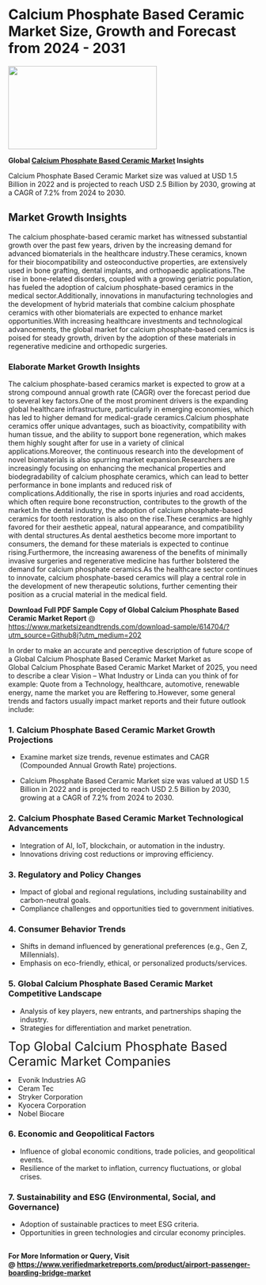 <H1>Calcium Phosphate Based Ceramic Market Size, Growth and Forecast from 2024 - 2031</H1><img class="aligncenter size-medium wp-image-584254" src="https://thirdeyenews.in/wp-content/uploads/2024/09/Global-Market-Research-300x168.jpeg" alt="" width="300" height="168" /><p><strong>Global&nbsp;<a href="https://www.marketsizeandtrends.com/download-sample/614704/?utm_source=Github8j?utm_medium=202">Calcium Phosphate Based Ceramic Market</a> Insights</strong></p><p>Calcium Phosphate Based Ceramic Market size was valued at USD 1.5 Billion in 2022 and is projected to reach USD 2.5 Billion by 2030, growing at a CAGR of 7.2% from 2024 to 2030.</p><p><h2>Market Growth Insights</h2> The calcium phosphate-based ceramic market has witnessed substantial growth over the past few years, driven by the increasing demand for advanced biomaterials in the healthcare industry.These ceramics, known for their biocompatibility and osteoconductive properties, are extensively used in bone grafting, dental implants, and orthopaedic applications.The rise in bone-related disorders, coupled with a growing geriatric population, has fueled the adoption of calcium phosphate-based ceramics in the medical sector.Additionally, innovations in manufacturing technologies and the development of hybrid materials that combine calcium phosphate ceramics with other biomaterials are expected to enhance market opportunities.With increasing healthcare investments and technological advancements, the global market for calcium phosphate-based ceramics is poised for steady growth, driven by the adoption of these materials in regenerative medicine and orthopedic surgeries. <h3>Elaborate Market Growth Insights</h3> The calcium phosphate-based ceramics market is expected to grow at a strong compound annual growth rate (CAGR) over the forecast period due to several key factors.One of the most prominent drivers is the expanding global healthcare infrastructure, particularly in emerging economies, which has led to higher demand for medical-grade ceramics.Calcium phosphate ceramics offer unique advantages, such as bioactivity, compatibility with human tissue, and the ability to support bone regeneration, which makes them highly sought after for use in a variety of clinical applications.Moreover, the continuous research into the development of novel biomaterials is also spurring market expansion.Researchers are increasingly focusing on enhancing the mechanical properties and biodegradability of calcium phosphate ceramics, which can lead to better performance in bone implants and reduced risk of complications.Additionally, the rise in sports injuries and road accidents, which often require bone reconstruction, contributes to the growth of the market.In the dental industry, the adoption of calcium phosphate-based ceramics for tooth restoration is also on the rise.These ceramics are highly favored for their aesthetic appeal, natural appearance, and compatibility with dental structures.As dental aesthetics become more important to consumers, the demand for these materials is expected to continue rising.Furthermore, the increasing awareness of the benefits of minimally invasive surgeries and regenerative medicine has further bolstered the demand for calcium phosphate ceramics.As the healthcare sector continues to innovate, calcium phosphate-based ceramics will play a central role in the development of new therapeutic solutions, further cementing their position as a crucial material in the medical field.</p><p><span class=""><strong>Download Full PDF Sample Copy of Global Calcium Phosphate Based Ceramic Market Report</strong> @ <a href="https://www.marketsizeandtrends.com/download-sample/614704/?utm_source=Github8j?utm_medium=202" target="_blank">https://www.marketsizeandtrends.com/download-sample/614704/?utm_source=Github8j?utm_medium=202</a></span></p><p>In order to make an accurate and perceptive description of future scope of a Global&nbsp;Calcium Phosphate Based Ceramic Market Market as Global&nbsp;Calcium Phosphate Based Ceramic Market Market of 2025, you need to describe a clear Vision &ndash; What Industry or Linda can you think of for example: Quote from a Technology, healthcare, automotive, renewable energy, name the market you are Reffering to.However, some general trends and factors usually impact market reports and their future outlook include:</p><h3>1.&nbsp;<strong>Calcium Phosphate Based Ceramic Market Growth Projections</strong></h3><ul><li>Examine market size trends, revenue estimates and CAGR (Compounded Annual Growth Rate) projections.</li><li><p>Calcium Phosphate Based Ceramic Market size was valued at USD 1.5 Billion in 2022 and is projected to reach USD 2.5 Billion by 2030, growing at a CAGR of 7.2% from 2024 to 2030.</p></li></ul><h3>2.&nbsp;<strong>Calcium Phosphate Based Ceramic Market Technological Advancements</strong></h3><ul><li>Integration of AI, IoT, blockchain, or automation in the industry.</li><li>Innovations driving cost reductions or improving efficiency.</li></ul><h3>3.&nbsp;<strong>Regulatory and Policy Changes</strong></h3><ul><li>Impact of global and regional regulations, including sustainability and carbon-neutral goals.</li><li>Compliance challenges and opportunities tied to government initiatives.</li></ul><h3>4.&nbsp;<strong>Consumer Behavior Trends</strong></h3><ul><li>Shifts in demand influenced by generational preferences (e.g., Gen Z, Millennials).</li><li>Emphasis on eco-friendly, ethical, or personalized products/services.</li></ul><h3>5.&nbsp;<strong>Global Calcium Phosphate Based Ceramic Market Competitive Landscape</strong></h3><ul><li>Analysis of key players, new entrants, and partnerships shaping the industry.</li><li>Strategies for differentiation and market penetration.</li></ul><p data-pm-slice="1 1 []"><span style="color: inherit; font-family: inherit; font-size: 25px;">Top Global Calcium Phosphate Based Ceramic Market Companies</span></p><div class="" data-test-id=""><p><li> Evonik Industries AG</li><li> Ceram Tec</li><li> Stryker Corporation</li><li> Kyocera Corporation</li><li> Nobel Biocare</li></p></div><h3>6.&nbsp;<strong>Economic and Geopolitical Factors</strong></h3><ul><li>Influence of global economic conditions, trade policies, and geopolitical events.</li><li>Resilience of the market to inflation, currency fluctuations, or global crises.</li></ul><h3>7.&nbsp;<strong>Sustainability and ESG (Environmental, Social, and Governance)</strong></h3><ul><li>Adoption of sustainable practices to meet ESG criteria.</li><li>Opportunities in green technologies and circular economy principles.</li></ul><h2><strong style="font-size: 14px;">For More Information or Query, Visit @&nbsp;</strong><a style="background-color: #ffffff; font-size: 14px;" href="https://www.marketsizeandtrends.com/report/calcium-phosphate-based-ceramic-market/" target="_blank">https://www.verifiedmarketreports.com/product/airport-passenger-boarding-bridge-market</a></h2>